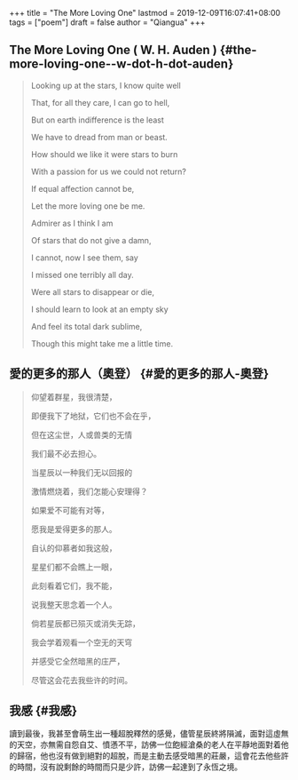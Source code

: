 +++
title = "The More Loving One"
lastmod = 2019-12-09T16:07:41+08:00
tags = ["poem"]
draft = false
author = "Qiangua"
+++

## The More Loving One ( W. H. Auden ) {#the-more-loving-one--w-dot-h-dot-auden}

> Looking up at the stars, I know quite well
>
> That, for all they care, I can go to hell,
>
> But on earth indifference is the least
>
> We have to dread from man or beast.
>
> How should we like it were stars to burn
>
> With a passion for us we could not return?
>
> If equal affection cannot be,
>
> Let the more loving one be me.
>
> Admirer as I think I am
>
> Of stars that do not give a damn,
>
> I cannot, now I see them, say
>
> I missed one terribly all day.
>
> Were all stars to disappear or die,
>
> I should learn to look at an empty sky
>
> And feel its total dark sublime,
>
> Though this might take me a little time.


## 愛的更多的那人（奧登） {#愛的更多的那人-奧登}

> 仰望着群星，我很清楚，
>
> 即便我下了地狱，它们也不会在乎，
>
> 但在这尘世，人或兽类的无情
>
> 我们最不必去担心。<br />
>
> 当星辰以一种我们无以回报的
>
> 激情燃烧着，我们怎能心安理得？
>
> 如果爱不可能有对等，
>
> 愿我是爱得更多的那人。<br />
>
> 自认的仰慕者如我这般，
>
> 星星们都不会瞧上一眼，
>
> 此刻看着它们，我不能，
>
> 说我整天思念着一个人。<br />
>
> 倘若星辰都已殒灭或消失无踪，
>
> 我会学着观看一个空无的天穹
>
> 并感受它全然暗黑的庄严，
>
> 尽管这会花去我些许的时间。


## 我感 {#我感}

讀到最後，我甚至會萌生出一種超脫釋然的感覺，儘管星辰終將隕滅，面對這虛無的天空，亦無需自怨自艾、憤懣不平，訪佛一位飽經滄桑的老人在平靜地面對着他的歸宿，他也沒有做到絕對的超脫，而是主動去感受暗黑的莊嚴，這會花去他些許的時間，沒有說剩餘的時間而只是少許，訪佛一起達到了永恆之境。